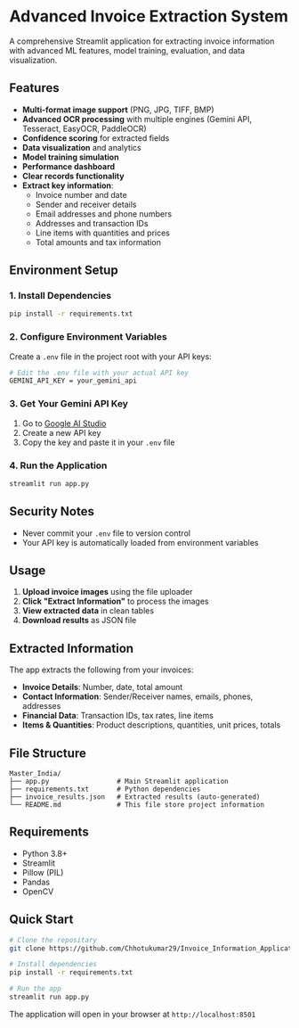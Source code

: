 # Advanced Invoice Extraction System

A comprehensive Streamlit application for extracting invoice information with advanced ML features, model training, evaluation, and data visualization.

## Features

- **Multi-format image support** (PNG, JPG, TIFF, BMP)
- **Advanced OCR processing** with multiple engines (Gemini API, Tesseract, EasyOCR, PaddleOCR)
- **Confidence scoring** for extracted fields
- **Data visualization** and analytics
- **Model training simulation**
- **Performance dashboard**
- **Clear records functionality**
- **Extract key information**:
  - Invoice number and date
  - Sender and receiver details
  - Email addresses and phone numbers
  - Addresses and transaction IDs
  - Line items with quantities and prices
  - Total amounts and tax information

## Environment Setup

### 1. Install Dependencies
```bash
pip install -r requirements.txt
```

### 2. Configure Environment Variables
Create a `.env` file in the project root with your API keys:

```bash
# Edit the .env file with your actual API key
GEMINI_API_KEY = your_gemini_api
```

### 3. Get Your Gemini API Key
1. Go to [Google AI Studio](https://makersuite.google.com/app/apikey)
2. Create a new API key
3. Copy the key and paste it in your `.env` file

### 4. Run the Application
```bash
streamlit run app.py
```

## Security Notes
- Never commit your `.env` file to version control
- Your API key is automatically loaded from environment variables

## Usage

1. **Upload invoice images** using the file uploader
2. **Click "Extract Information"** to process the images
3. **View extracted data** in clean tables
4. **Download results** as JSON file

## Extracted Information

The app extracts the following from your invoices:

- **Invoice Details**: Number, date, total amount
- **Contact Information**: Sender/Receiver names, emails, phones, addresses
- **Financial Data**: Transaction IDs, tax rates, line items
- **Items & Quantities**: Product descriptions, quantities, unit prices, totals

## File Structure

```
Master_India/
├── app.py                 # Main Streamlit application
├── requirements.txt       # Python dependencies
├── invoice_results.json   # Extracted results (auto-generated)
└── README.md              # This file store project information
```

## Requirements

- Python 3.8+
- Streamlit
- Pillow (PIL)
- Pandas
- OpenCV

## Quick Start

```bash
# Clone the repositary
git clone https://github.com/Chhotukumar29/Invoice_Information_Application.git

# Install dependencies
pip install -r requirements.txt

# Run the app
streamlit run app.py
```

The application will open in your browser at `http://localhost:8501`   
